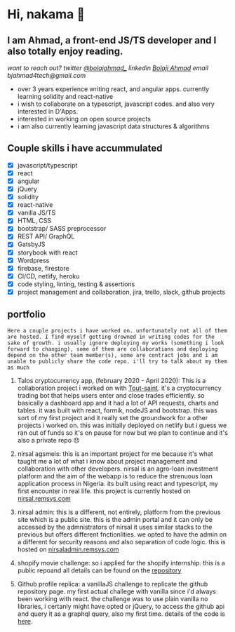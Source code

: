 # Hi, nakama 👋
## I am Ahmad, a front-end JS/TS developer and I also totally enjoy reading.

_want to reach out?
twitter [@bolajahmad_](https://twitter.com/bolajahmad_)
linkedin [Bolaji Ahmad](https://linkedin.com/in/bolajahmad)
email bjahmad4tech@gmail.com_

- over 3 years experience writing react, and angular apps. currently learning solidity and react-native
- i wish to collaborate on a typescript, javascript codes. and also very interested in D'Apps.
- interested in working on open source projects
- i am also currently learning javascript data structures & algorithms

## Couple skills i have accummulated

- [x] javascript/typescript
- [x] react
- [x] angular
- [x] jQuery
- [x] solidity
- [x] react-native
- [x] vanilla JS/TS
- [x] HTML, CSS
- [x] bootstrap/ SASS preprocessor
- [x] REST API/ GraphQL
- [x] GatsbyJS
- [x] storybook with react
- [x] Wordpress
- [x] firebase, firestore
- [x] CI/CD, netlify, heroku
- [x] code styling, linting, testing & assertions
- [x] project management and collaboration, jira, trello, slack, github projects

## portfolio

    Here a couple projects i have worked on. unfortunately not all of them are hosted. I find myself getting drowned in writing codes for the sake of growth. i usually ignore deploying my works (something i look forward to changing), some of them are collaborations and deploying depend on the other team member(s), some are contract jobs and i am unable to publicly share the code repo. i'll try to talk about my them as much
    
1. Talos cryptocurrency app, (february 2020 - April 2020): This is a collaboration project i worked on with [Tout-saint](https://github.com/john-eleos "John_eleos' repository"). it's a cryptocurrency trading bot that helps users enter and close trades efficiently. so basically a dashboard app and it had a lot of API requests, charts and tables. it was built with react, formik, nodeJS and bootstrap. this was sort of my first project and it really set the groundwork for a other projects i worked on. this was initially deployed on netlify but i guess we ran out of funds so it's on pause for now but we plan to continue and it's also a private repo 😞

2. nirsal agsmeis: this is an important project for me because it's what taught me a lot of what i know about project management and collaboration with other developers. nirsal is an agro-loan investment platform and the aim of the webapp is to reduce the strenuous loan application process in Nigeria. its built using react and typescript, my first encounter in real life. this project is currently hosted on [nirsal.remsys.com](http://nirsal.remsys.com.ng:85/)

3. nirsal admin: this is a different, not entirely, platform from the previous site which is a public site. this is the admin portal and it can only be accessed by the admnistrators of nirsal it uses similar stacks to the previous but offers different fnctionlities. we opted to have the admin on a different for security reasons and also separation of code logic. this is hosted on [nirsaladmin.remsys.com](https://nirsaladmin.remsys.com.ng/)

4. shopify movie challenge: so i applied for the shopify internship. this is a public repoand all details can be found on the [repository](https://github.com/bolajahmad/shopify-movie-awards)

5. Github profile replica: a vanillaJS challenge to replicate the github repository page. my first actual challege with vanilla since i'd always been working with react. the challenge was to use plain vanilla no libraries, i certanly might have opted or jQuery, to access the github api and query it as a graphql query, also my first time. details of the code is [here](https://bolajahmad-git-replica.netlify.app/).


